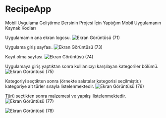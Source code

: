 # RecipeApp
Mobil Uygulama Geliştirme Dersinin Projesi İçin Yaptığım Mobil Uygulamanın Kaynak Kodları


Uygulamamın ana ekran logosu.
![Ekran Görüntüsü (71)](https://github.com/YusufUzeyir/RecipeApp/assets/92249669/839a6d1e-b870-4043-84e4-6a04316463be)

Uygulama giriş sayfası.
![Ekran Görüntüsü (73)](https://github.com/YusufUzeyir/RecipeApp/assets/92249669/106ee57f-90bd-4357-b9ef-e3a976161a88)

Kayıt olma sayfası.
![Ekran Görüntüsü (74)](https://github.com/YusufUzeyir/RecipeApp/assets/92249669/1b690acc-676c-4538-9c04-0d5447ab802b)

Uygulamaya giriş yaptıktan sonra kulllanıcıyı karşılayan kategoriler bölümü.
![Ekran Görüntüsü (75)](https://github.com/YusufUzeyir/RecipeApp/assets/92249669/6818a395-da9e-4b84-b487-d4c2cf3b5719)

Kategoriyi seçtikten sonra (örnekte salatalar kategorisi seçilmiştir.) kategoriye ait türler sırayla listelenmektedir.
![Ekran Görüntüsü (76)](https://github.com/YusufUzeyir/RecipeApp/assets/92249669/debbf6fd-7906-4979-a3de-f3fe45e2fa47)

Türü seçtikten sonra malzemesi ve yapılışı listelenmektedir.
![Ekran Görüntüsü (77)](https://github.com/YusufUzeyir/RecipeApp/assets/92249669/f46e36f1-cc5a-4c93-9178-fcf7333dbb4a)

![Ekran Görüntüsü (78)](https://github.com/YusufUzeyir/RecipeApp/assets/92249669/0b8affb3-d672-4cd0-a145-0a5b2a640386)


